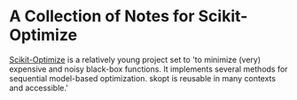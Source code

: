 # A Collection of Notes for Scikit-Optimize

[Scikit-Optimize](https://scikit-optimize.github.io/) is a relatively young project set to 'to minimize (very) expensive and noisy black-box functions. It implements several methods for sequential model-based optimization. skopt is reusable in many contexts and accessible.'
